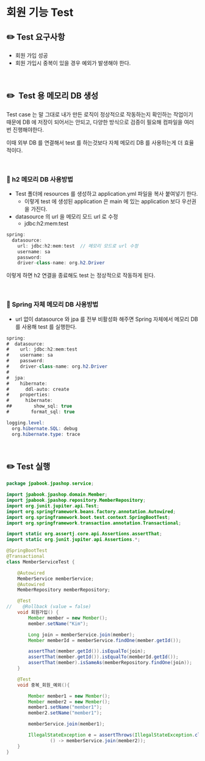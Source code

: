 # 회원 기능 Test

## ✏️ Test 요구사항

- 회원 가입 성공
- 회원 가입시 중복이 있을 경우 예외가 발생해야 한다.

<br>

## ✏️  Test 용 메모리 DB 생성

Test case 는 말 그대로 내가 만든 로직이 정상적으로 작동하는지 확인하는 작업이기 때문에 DB 에 저장이 되어서는 안되고, 다양한 방식으로 검증이 필요해 컴파일을 여러번 진행해야한다.

이때 외부 DB 를 연결해서 test 를 하는것보다 자체 메모리 DB 를 사용하는게 더 효율적이다.

<br>

### 📍 h2 메모리 DB 사용방법

- Test 폴더에 resources 를 생성하고 application.yml 파일을 복사 붙여넣기 한다.
    - 이렇게 test 에 생성된 application 은 main 에 있는 application 보다 우선권을 가진다.
- datasource 의 url 을 메모리 모드 url 로 수정
    - jdbc:h2:mem:test

```java
spring:
  datasource:
    url: jdbc:h2:mem:test  // 메모리 모드로 url 수정
    username: sa
    password:
    driver-class-name: org.h2.Driver
```

이렇게 하면 h2 연결을 종료해도 test 는 정상적으로 작동하게 된다.

<br>

### 📍 Spring 자체 메모리 DB 사용방법

- url 없이 datasource 와 jpa 를 전부 비활성화 해주면 Spring 자체에서 메모리 DB 를 사용해 test 를 실행한다.

```java
spring:
#  datasource:
#    url: jdbc:h2:mem:test
#    username: sa
#    password:
#    driver-class-name: org.h2.Driver
#
#  jpa:
#    hibernate:
#      ddl-auto: create
#    properties:
#      hibernate:
##        show_sql: true
#        format_sql: true

logging.level:
  org.hibernate.SQL: debug
  org.hibernate.type: trace
```

<br>

## ✏️ Test 실행

```java
package jpabook.jpashop.service;

import jpabook.jpashop.domain.Member;
import jpabook.jpashop.repository.MemberRepository;
import org.junit.jupiter.api.Test;
import org.springframework.beans.factory.annotation.Autowired;
import org.springframework.boot.test.context.SpringBootTest;
import org.springframework.transaction.annotation.Transactional;

import static org.assertj.core.api.Assertions.assertThat;
import static org.junit.jupiter.api.Assertions.*;

@SpringBootTest
@Transactional
class MemberServiceTest {

    @Autowired
    MemberService memberService;
    @Autowired
    MemberRepository memberRepository;

    @Test
//    @Rollback (value = false)
    void 회원가입() {
        Member member = new Member();
        member.setName("Kim");

        Long join = memberService.join(member);
        Member memberId = memberService.findOne(member.getId());

        assertThat(member.getId()).isEqualTo(join);
        assertThat(member.getId()).isEqualTo(memberId.getId());
        assertThat(member).isSameAs(memberRepository.findOne(join));
    }

    @Test
    void 중복_회원_예외(){

        Member member1 = new Member();
        Member member2 = new Member();
        member1.setName("member1");
        member2.setName("member1");

        memberService.join(member1);

        IllegalStateException e = assertThrows(IllegalStateException.class,
                () -> memberService.join(member2));
    }
}
```